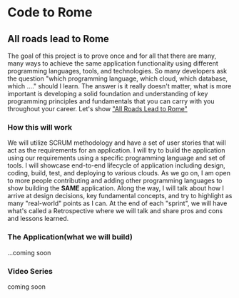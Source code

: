 # Code to Rome
## All roads lead to Rome

The goal of this project is to prove once and for all that there are many, many ways to achieve the same application functionality using different programming languages, tools, and technologies. So many developers ask the question "which programming language, which cloud, which database, which ...." should I learn.  The answer is it really doesn't matter, what is more important is developing a solid foundation and understanding of key programming principles and fundamentals that you can carry with you throughout your career.  Let's show ["All Roads Lead to Rome"](https://grammarist.com/proverb/all-roads-lead-to-rome/)   

### How this will work
We will utilize SCRUM methodology and have a set of user stories that will act as the requirements for an application.  I will try to build the application using our requirements using a specific programming language and set of tools.  I will showcase end-to-end lifecycle of application including design, coding, build, test, and deploying to various clouds.  As we go on, I am open to more people contributing and adding other programming languages to show building the **SAME** application.  Along the way, I will talk about how I arrive at design decisions, key fundamental concepts, and try to highlight as many "real-world" points as I can. At the end of each "sprint", we will have what's called a Retrospective where we will talk and share pros and cons and lessons learned.  

### The Application(what we will build)
...coming soon

### Video Series
coming soon

